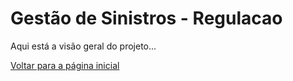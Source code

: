 # Gestão de Sinistros - Regulacao

Aqui está a visão geral do projeto...

[Voltar para a página inicial](README.md)
